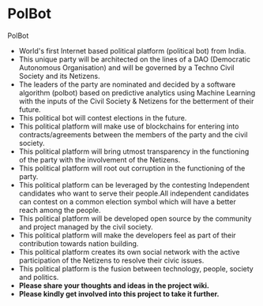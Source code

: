 # PolBot
PolBot

* World's first Internet based political platform (political bot) from India.
* This unique party will be architected on the lines of a DAO (Democratic Autonomous Organisation) and will be governed by a Techno Civil Society and its Netizens.
* The leaders of the party are nominated and decided by a software algorithm (polbot) based on predictive analytics using Machine Learning with the inputs of the Civil Society & Netizens for the betterment of their future.
* This political bot will contest elections in the future.
* This political platform will make use of blockchains for entering into contracts/agreements between the members of the party and the civil society.
* This political platform will bring utmost transparency in the functioning of the party with the involvement of the Netizens.
* This political platform will root out corruption in the functioning of the party.
* This political platform can be leveraged by the contesting Independent candidates who want to serve their people.All independent candidates can contest on a common election symbol which will have a better reach among the people.
* This political platform will be developed open source by the community and project managed by the civil society.
* This political platform will make the developers feel as part of their contribution towards nation building.
* This political platform creates its own social network with the active  participation of the Netizens to resolve their civic issues.
* This political platform is the fusion between technology, people, society and politics.
* **Please share your thoughts and ideas in the project wiki.**
* **Please kindly get involved into this project to take it further.**





